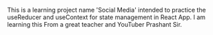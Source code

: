 This is a learning project name 'Social Media' intended to practice the useReducer and useContext for state management in React App. I am learning this From a great teacher and YouTuber Prashant Sir.
